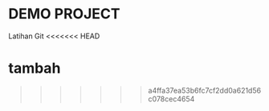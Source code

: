 # DEMO PROJECT

Latihan Git
<<<<<<< HEAD

tambah
=======
>>>>>>> a4ffa37ea53b6fc7cf2dd0a621d56c078cec4654
